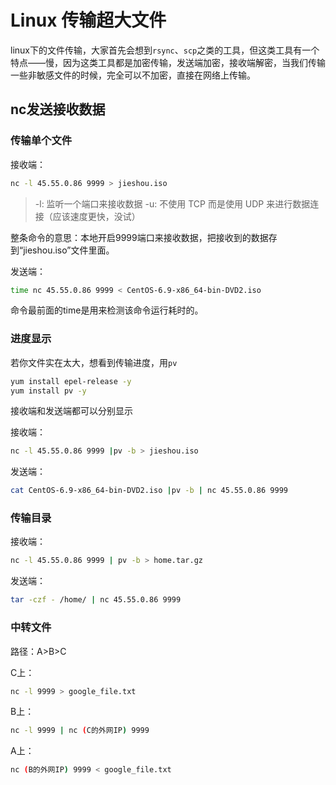 # Linux 传输超大文件

linux下的文件传输，大家首先会想到`rsync`、`scp`之类的工具，但这类工具有一个特点——慢，因为这类工具都是加密传输，发送端加密，接收端解密，当我们传输一些非敏感文件的时候，完全可以不加密，直接在网络上传输。

## nc发送接收数据

### 传输单个文件

接收端：

```bash
nc -l 45.55.0.86 9999 > jieshou.iso
```

> -l: 监听一个端口来接收数据
> -u: 不使用 TCP 而是使用 UDP 来进行数据连接（应该速度更快，没试）

整条命令的意思：本地开启9999端口来接收数据，把接收到的数据存到“jieshou.iso”文件里面。

发送端：

```bash
time nc 45.55.0.86 9999 < CentOS-6.9-x86_64-bin-DVD2.iso
```

命令最前面的time是用来检测该命令运行耗时的。

### 进度显示

若你文件实在太大，想看到传输进度，用`pv`

```bash
yum install epel-release -y
yum install pv -y
```

接收端和发送端都可以分别显示

接收端：

```bash
nc -l 45.55.0.86 9999 |pv -b > jieshou.iso
```

发送端：

```bash
cat CentOS-6.9-x86_64-bin-DVD2.iso |pv -b | nc 45.55.0.86 9999
```

### 传输目录

接收端：

```bash
nc -l 45.55.0.86 9999 | pv -b > home.tar.gz
```

发送端：

```bash
tar -czf - /home/ | nc 45.55.0.86 9999
```

### 中转文件

路径：A>B>C

C上：

```bash
nc -l 9999 > google_file.txt
```

B上：

```bash
nc -l 9999 | nc (C的外网IP) 9999
```

A上：

```bash
nc (B的外网IP) 9999 < google_file.txt
```


